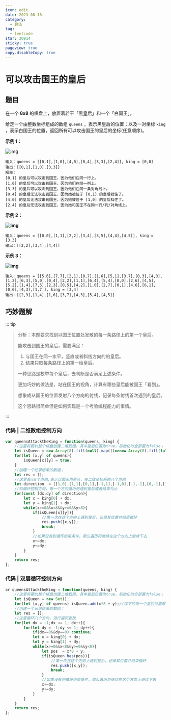 ```yaml
---
icon: edit
date: 2023-08-18
category:
  - 算法
tag:
  - leetcode
star: 30914
sticky: true
pageview: true
copy.disableCopy: true
---
```


# 可以攻击国王的皇后

## 题目

在一个 **8x8** 的棋盘上，放置着若干「黑皇后」和一个「白国王」。

给定一个由整数坐标组成的数组 `queens` ，表示黑皇后的位置；以及一对坐标 `king` ，表示白国王的位置，返回所有可以攻击国王的皇后的坐标(任意顺序)。

<!-- more -->

**示例 1：**

![img](https://assets.leetcode-cn.com/aliyun-lc-upload/uploads/2019/10/13/untitled-diagram.jpg)

```
输入：queens = [[0,1],[1,0],[4,0],[0,4],[3,3],[2,4]], king = [0,0]
输出：[[0,1],[1,0],[3,3]]
解释： 
[0,1] 的皇后可以攻击到国王，因为他们在同一行上。 
[1,0] 的皇后可以攻击到国王，因为他们在同一列上。 
[3,3] 的皇后可以攻击到国王，因为他们在同一条对角线上。 
[0,4] 的皇后无法攻击到国王，因为她被位于 [0,1] 的皇后挡住了。 
[4,0] 的皇后无法攻击到国王，因为她被位于 [1,0] 的皇后挡住了。 
[2,4] 的皇后无法攻击到国王，因为她和国王不在同一行/列/对角线上。
```

**示例 2：**

**![img](https://assets.leetcode-cn.com/aliyun-lc-upload/uploads/2019/10/13/untitled-diagram-1.jpg)**

```
输入：queens = [[0,0],[1,1],[2,2],[3,4],[3,5],[4,4],[4,5]], king = [3,3]
输出：[[2,2],[3,4],[4,4]]
```

**示例 3：**

**![img](https://assets.leetcode-cn.com/aliyun-lc-upload/uploads/2019/10/13/untitled-diagram-2.jpg)**

```
输入：queens = [[5,6],[7,7],[2,1],[0,7],[1,6],[5,1],[3,7],[0,3],[4,0],[1,2],[6,3],[5,0],[0,4],[2,2],[1,1],[6,4],[5,4],[0,0],[2,6],[4,5],[5,2],[1,4],[7,5],[2,3],[0,5],[4,2],[1,0],[2,7],[0,1],[4,6],[6,1],[0,6],[4,3],[1,7]], king = [3,4]
输出：[[2,3],[1,4],[1,6],[3,7],[4,3],[5,4],[4,5]]
```

 ## 巧妙题解

::: tip

> 分析：本题要求找到以国王位置处发散的每一条路径上的第一个皇后。
>
> 能攻击到国王的皇后，需要满足：
>
> 1. 与国王在同一水平，竖直或者斜线方向的的皇后。
> 2. 结果只取每条路径上的第一给皇后。
>
> 一种思路是枚举每个皇后，去判断是否满足上述条件。
>
> 更加巧妙的做法是，站在国王的视角，计算有哪些皇后能被国王「看到」。
>
> 想象成从国王的位置发射八个方向的射线，记录每条射线首次遇到的皇后。
>
> 这个思路很简单但是如何实现是一个考验编程能力的事情。

:::

### 代码 | 二维数组控制方向

```js
var queensAttacktheKing = function(queens, king) {
    //这里将要以整个棋盘创建二维数组，其中皇后位置为true，初始化时全部置为false；
    let isQueen = new Array(8).fill(null).map(()=>new Array(8).fill(false));
    for(let [x,y] of queens){
        isQueen[x][y] = true;
    }
    //创建一个记录结果的数组；
    let res = [];
    //这里表示8个方向,表示以国王为原点，在二维坐标系的八个方向
    let direction  = [[1,0],[1,1],[0,1],[-1,1],[-1,0],[-1,-1],[0,-1],[1,-1]];
    //外循环控制方向，每一个方向遍历到遇到皇后或者结束为止
    for(const [dx,dy] of direction){
        let x = king[0] + dx;
        let y = king[1] + dy;
        while(x>=0&&x<8&&y>=0&&y<8){
            if(isQueen[x][y]){
                //第一次在这个方向上遇到皇后，记录其位置并结束循环
                res.push([x,y]);
                break;
            }
            //如果没有到循环结束条件，那么遍历将继续在这个方向上继续下去
            x+=dx;
            y+=dy;
        }
    }
    return res;
};
```

### 代码 | 双层循环控制方向

```js
ar queensAttacktheKing = function(queens, king) {
    //这里将要以整个棋盘创建二维数组，其中皇后位置为true，初始化时全部置为false；
    let isQueen = new Set();
    for(let [x,y] of queens) isQueen.add(x*8 + y);//存下的每一个皇后位置都有自己位置独特的值
    //创建一个记录结果的数组；
    let res = [];
    //这里循环八个方向，进行遍历查找
    for(let dx = -1;dx <= 1; dx++){
        for(let dy = -1;dy <= 1; dy++){
            if(dx==0&&dy==0) continue;
            let x = king[0] + dx;
            let y = king[1] + dy;
            while(x>=0&&x<8&&y>=0&&y<8){
                let pos  = x*8 + y;
                if(isQueen.has(pos)){
                    //第一次在这个方向上遇到皇后，记录其位置并结束循环
                    res.push([x,y]);
                    break;
                }
                //如果没有到循环结束条件，那么遍历将继续在这个方向上继续下去
                x+=dx;
                y+=dy;
            }
        }
    }
    return res;
};
```

